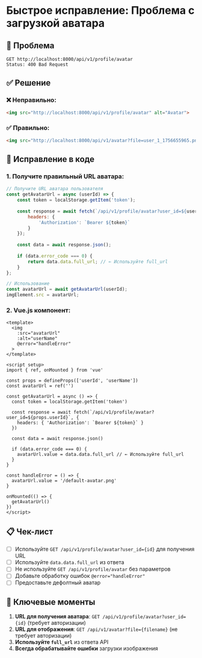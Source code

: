 # Быстрое исправление: Проблема с загрузкой аватара

## 🚨 Проблема
```
GET http://localhost:8000/api/v1/profile/avatar
Status: 400 Bad Request
```

## ✅ Решение

### ❌ Неправильно:
```html
<img src="http://localhost:8000/api/v1/profile/avatar" alt="Avatar">
```

### ✅ Правильно:
```html
<img src="http://localhost:8000/api/v1/avatar?file=user_1_1756655965.png" alt="Avatar">
```

## 🔧 Исправление в коде

### 1. Получите правильный URL аватара:

```javascript
// Получите URL аватара пользователя
const getAvatarUrl = async (userId) => {
    const token = localStorage.getItem('token');
    
    const response = await fetch(`/api/v1/profile/avatar?user_id=${userId}`, {
        headers: {
            'Authorization': `Bearer ${token}`
        }
    });
    
    const data = await response.json();
    
    if (data.error_code === 0) {
        return data.data.full_url; // ← Используйте full_url
    }
};

// Использование
const avatarUrl = await getAvatarUrl(userId);
imgElement.src = avatarUrl;
```

### 2. Vue.js компонент:

```vue
<template>
  <img 
    :src="avatarUrl" 
    :alt="userName"
    @error="handleError"
  >
</template>

<script setup>
import { ref, onMounted } from 'vue'

const props = defineProps(['userId', 'userName'])
const avatarUrl = ref('')

const getAvatarUrl = async () => {
  const token = localStorage.getItem('token')
  
  const response = await fetch(`/api/v1/profile/avatar?user_id=${props.userId}`, {
    headers: { 'Authorization': `Bearer ${token}` }
  })
  
  const data = await response.json()
  
  if (data.error_code === 0) {
    avatarUrl.value = data.data.full_url // ← Используйте full_url
  }
}

const handleError = () => {
  avatarUrl.value = '/default-avatar.png'
}

onMounted(() => {
  getAvatarUrl()
})
</script>
```

## 📋 Чек-лист

- [ ] Используйте `GET /api/v1/profile/avatar?user_id={id}` для получения URL
- [ ] Используйте `data.data.full_url` из ответа
- [ ] Не используйте `GET /api/v1/profile/avatar` без параметров
- [ ] Добавьте обработку ошибок `@error="handleError"`
- [ ] Предоставьте дефолтный аватар

## 🎯 Ключевые моменты

1. **URL для получения аватара**: `GET /api/v1/profile/avatar?user_id={id}` (требует авторизации)
2. **URL для отображения**: `GET /api/v1/avatar?file={filename}` (не требует авторизации)
3. **Используйте `full_url`** из ответа API
4. **Всегда обрабатывайте ошибки** загрузки изображения
